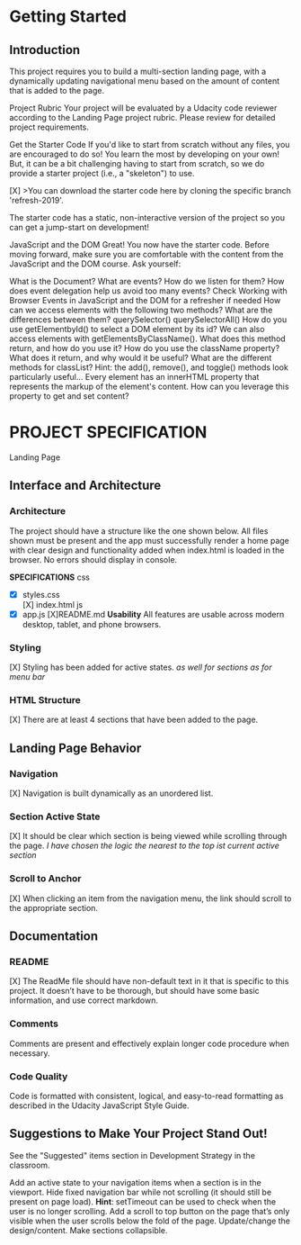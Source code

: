 # Getting Started
## Introduction
This project requires you to build a multi-section landing page, with a dynamically updating navigational menu based on the amount of content that is added to the page.

Project Rubric
Your project will be evaluated by a Udacity code reviewer according to the Landing Page project rubric. Please review for detailed project requirements.

Get the Starter Code
If you'd like to start from scratch without any files, you are encouraged to do so! You learn the most by developing on your own! But, it can be a bit challenging having to start from scratch, so we do provide a starter project (i.e., a "skeleton") to use.

[X] >You can download the starter code here by cloning the specific branch 'refresh-2019'.

The starter code has a static, non-interactive version of the project so you can get a jump-start on development!

JavaScript and the DOM
Great! You now have the starter code. Before moving forward, make sure you are comfortable with the content from the JavaScript and the DOM course. Ask yourself:

What is the Document?
What are events?
How do we listen for them?
How does event delegation help us avoid too many events?
Check Working with Browser Events in JavaScript and the DOM for a refresher if needed
How can we access elements with the following two methods? What are the differences between them?
querySelector()
querySelectorAll()
How do you use getElementbyId() to select a DOM element by its id?
We can also access elements with getElementsByClassName(). What does this method return, and how do you use it?
How do you use the className property? What does it return, and why would it be useful?
What are the different methods for classList?
Hint: the add(), remove(), and toggle() methods look particularly useful...
Every element has an innerHTML property that represents the markup of the element's content. How can you leverage this property to get and set content?
# PROJECT SPECIFICATION
Landing Page

## Interface and Architecture
### Architecture

The project should have a structure like the one shown below. All files shown must be present and the app must successfully render a home page with clear design and functionality added when index.html is loaded in the browser. No errors should display in console.

**SPECIFICATIONS**
css
- [X] styles.css    
[X] index.html 
js
- [X] app.js 
[X]README.md 
**Usability**
All features are usable across modern desktop, tablet, and phone browsers.

### Styling
[X] Styling has been added for active states.
*as well for sections as for menu bar*

### HTML Structure
[X] There are at least 4 sections that have been added to the page.

## Landing Page Behavior
### Navigation
[X] Navigation is built dynamically as an unordered list.
### Section Active State
[X] It should be clear which section is being viewed while scrolling through the page.
*I have chosen the logic the nearest to the top ist current active section*
### Scroll to Anchor
[X] When clicking an item from the navigation menu, the link should scroll to the appropriate section. 
## Documentation
### README
[X] The ReadMe file should have non-default text in it that is specific to this project. It doesn’t have to be thorough, but should have some basic information, and use correct markdown. 
### Comments
Comments are present and effectively explain longer code procedure when necessary.
### Code Quality
Code is formatted with consistent, logical, and easy-to-read formatting as described in the Udacity JavaScript Style Guide.
## Suggestions to Make Your Project Stand Out!
See the "Suggested" items section in Development Strategy in the classroom.

Add an active state to your navigation items when a section is in the viewport.
Hide fixed navigation bar while not scrolling (it should still be present on page load).
**Hint**: setTimeout can be used to check when the user is no longer scrolling.
Add a scroll to top button on the page that’s only visible when the user scrolls below the fold of the page.
Update/change the design/content.
Make sections collapsible.